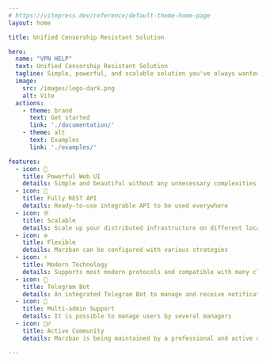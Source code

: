 ```yaml
---
# https://vitepress.dev/reference/default-theme-home-page
layout: home

title: Unified Censorship Resistant Solution

hero:
  name: "VPN HELP"
  text: Unified Censorship Resistant Solution
  tagline: Simple, powerful, and scalable solution you've always wanted.
  image:
    src: /images/logo-dark.png
    alt: Vite
  actions:
    - theme: brand
      text: Get started
      link: './documentation/'
    - theme: alt
      text: Examples
      link: './examples/'

features:
  - icon: 💎
    title: Powerful Web UI
    details: Simple and beautiful without any unnecessary complexities
  - icon: 🚀
    title: Fully REST API
    details: Ready-to-use integrable API to be used everywhere
  - icon: 🌐
    title: Scalable
    details: Scale up your distributed infrastructure on different locations
  - icon: ⚙️
    title: Flexible
    details: Marzban can be configured with various strategies
  - icon: ⚡️
    title: Modern Technology
    details: Supports most modern protocols and compatible with many clients
  - icon: 🤖
    title: Telegram Bot
    details: An integrated Telegram Bot to manage and receive notifications
  - icon: 👥
    title: Multi-admin Support
    details: It is possible to manage users by several managers
  - icon: 🙋‍♂️
    title: Active Community
    details: Marzban is being maintained by a professional and active community

---
```


